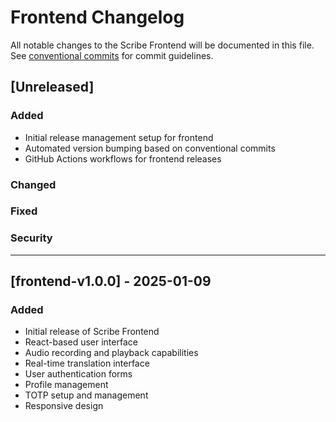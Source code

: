 # Frontend Changelog

All notable changes to the Scribe Frontend will be documented in this file. See [conventional commits](https://conventionalcommits.org) for commit guidelines.

## [Unreleased]

### Added
- Initial release management setup for frontend
- Automated version bumping based on conventional commits
- GitHub Actions workflows for frontend releases

### Changed

### Fixed

### Security

---

## [frontend-v1.0.0] - 2025-01-09

### Added
- Initial release of Scribe Frontend
- React-based user interface
- Audio recording and playback capabilities
- Real-time translation interface
- User authentication forms
- Profile management
- TOTP setup and management
- Responsive design
